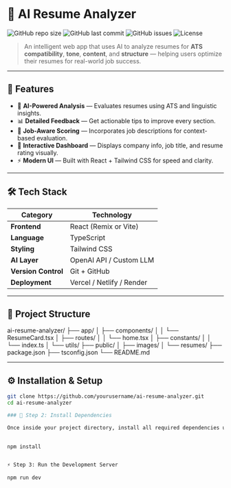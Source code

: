 # 🧠 AI Resume Analyzer

![GitHub repo size](https://img.shields.io/github/repo-size/yourusername/ai-resume-analyzer)
![GitHub last commit](https://img.shields.io/github/last-commit/yourusername/ai-resume-analyzer)
![GitHub issues](https://img.shields.io/github/issues/yourusername/ai-resume-analyzer)
![License](https://img.shields.io/badge/license-private-red)

> An intelligent web app that uses AI to analyze resumes for **ATS compatibility**, **tone**, **content**, and **structure** — helping users optimize their resumes for real-world job success.

---

## 🚀 Features

- 🤖 **AI-Powered Analysis** — Evaluates resumes using ATS and linguistic insights.  
- 📊 **Detailed Feedback** — Get actionable tips to improve every section.  
- 💼 **Job-Aware Scoring** — Incorporates job descriptions for context-based evaluation.  
- 🧩 **Interactive Dashboard** — Displays company info, job title, and resume rating visually.  
- ⚡ **Modern UI** — Built with React + Tailwind CSS for speed and clarity.

---

## 🛠️ Tech Stack

| Category | Technology |
|-----------|-------------|
| **Frontend** | React (Remix or Vite) |
| **Language** | TypeScript |
| **Styling** | Tailwind CSS |
| **AI Layer** | OpenAI API / Custom LLM |
| **Version Control** | Git + GitHub |
| **Deployment** | Vercel / Netlify / Render |

---

## 📁 Project Structure

ai-resume-analyzer/
├── app/
│ ├── components/
│ │ └── ResumeCard.tsx
│ ├── routes/
│ │ └── home.tsx
│ ├── constants/
│ │ └── index.ts
│ └── utils/
├── public/
│ ├── images/
│ └── resumes/
├── package.json
├── tsconfig.json
└── README.md



---

## ⚙️ Installation & Setup

 
```bash
git clone https://github.com/yourusername/ai-resume-analyzer.git
cd ai-resume-analyzer

### 🧩 Step 2: Install Dependencies

Once inside your project directory, install all required dependencies using **npm**:

 
npm install


⚡ Step 3: Run the Development Server
 
npm run dev
